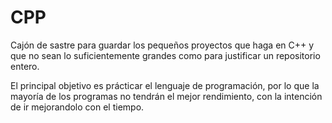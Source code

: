 # CPP
Cajón de sastre para guardar los pequeños proyectos que haga en C++ y que no sean lo suficientemente grandes como para justificar un repositorio entero.

El principal objetivo es prácticar el lenguaje de programación, por lo que la mayoría de los programas no tendrán el mejor rendimiento, con la intención de ir mejorandolo con el tiempo.

